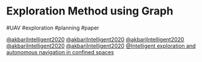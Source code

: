 # Exploration Method using Graph
#UAV #exploration #planning #paper

[@akbariIntelligent2020](zoteroSelectURI)
[@akbariIntelligent2020](zotero://select/items/@akbariIntelligent2020)
[@akbariIntelligent2020]()
[@akbariIntelligent2020]()
[@akbariIntelligent2020]()
[@Intelligent exploration and autonomous navigation in confined spaces](zotero://select/items/@akbariIntelligent2020)


